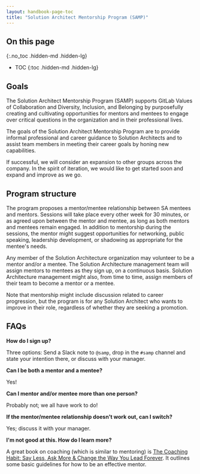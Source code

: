 ```yaml
---
layout: handbook-page-toc
title: "Solution Architect Mentorship Program (SAMP)"
---
```


## On this page
{:.no_toc .hidden-md .hidden-lg}

- TOC
{:toc .hidden-md .hidden-lg}

## Goals

The Solution Architect Mentorship Program (SAMP) supports GitLab Values of Collaboration and Diversity, Inclusion, and Belonging by purposefully creating and cultivating opportunities for mentors and mentees to engage over critical questions in the organization and in their professional lives.

The goals of the Solution Architect Mentorship Program are to provide informal professional and career guidance to Solution Architects and to assist team members in meeting their career goals by honing new capabilities.

If successful, we will consider an expansion to other groups across the company. In the spirit of iteration, we would like to get started soon and expand and improve as we go.

## Program structure

The program proposes a mentor/mentee relationship between SA mentees and mentors. Sessions will take place every other week for 30 minutes, or as agreed upon between the mentor and mentee, as long as both mentors and mentees remain engaged. In addition to mentorship during the sessions, the mentor might suggest opportunities for networking, public speaking, leadership development, or shadowing as appropriate for the mentee's needs.

Any member of the Solution Architecture organization may volunteer to be a mentor and/or a mentee. The Solution Architecture management team will assign mentors to mentees as they sign up, on a continuous basis. Solution Architecture management might also, from time to time, assign members of their team to become a mentor or a mentee.

Note that mentorship might include discussion related to career progression, but the program is for any Solution Architect who wants to improve in their role, regardless of whether they are seeking a promotion.

## FAQs

**How do I sign up?**

Three options: Send a Slack note to `@samp`, drop in the `#samp` channel and state your intention there, or discuss with your manager.

<!-- Note these Slack channels and such don't exist yet -->

**Can I be both a mentor and a mentee?**

Yes!

**Can I mentor and/or mentee more than one person?**

Probably not; we all have work to do!

**If the mentor/mentee relationship doesn't work out, can I switch?**

Yes; discuss it with your manager.

**I'm not good at this. How do I learn more?**

A great book on coaching (which is similar to mentoring) is [The Coaching Habit: Say Less, Ask More & Change the Way You Lead Forever](https://www.amazon.com/Coaching-Habit-Less-Change-Forever/dp/0978440749). It outlines some basic guidelines for how to be an effective mentor.

